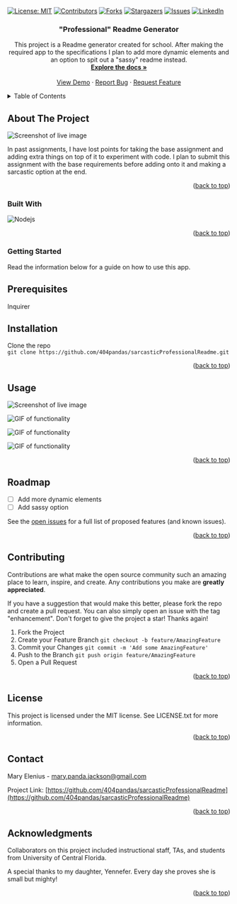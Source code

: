 <a name="readme-top"></a>

[![License: MIT](https://img.shields.io/badge/License-MIT-yellow.svg)](https://opensource.org/licenses/MIT)
[![Contributors](https://img.shields.io/github/contributors/404pandas/sarcasticProfessionalReadme.svg?style=plastic&logo=appveyor)](https://github.com/404pandas/sarcasticProfessionalReadme/graphs/contributors)
[![Forks](https://img.shields.io/github/forks/404pandas/sarcasticProfessionalReadme.svg?style=plastic&logo=appveyor)](https://github.com/404pandas/sarcasticProfessionalReadme/network/members)
[![Stargazers](https://img.shields.io/github/stars/404pandas/sarcasticProfessionalReadme.svg?style=plastic&logo=appveyor)](https://github.com/404pandas/sarcasticProfessionalReadme/stargazers)
[![Issues](https://img.shields.io/github/issues/404pandas/sarcasticProfessionalReadme.svg?style=plastic&logo=appveyor)](https://github.com/404pandas/sarcasticProfessionalReadme/issues)
[![LinkedIn](https://img.shields.io/badge/-LinkedIn-black.svg?style=plastic&logo=appveyor&logo=linkedin&colorB=555)](https://linkedin.com/in/404pandas)

<h3 align="center">"Professional" Readme Generator</h3>

  <p align="center">
    This project is a Readme generator created for school. After making the required app to the specifications I plan to add more dynamic elements and an option to spit out a "sassy" readme instead.
    <br />
    <a href="https://github.com/404pandas/sarcasticProfessionalReadme"><strong>Explore the docs »</strong></a>
    <br />
    <br />
    <a href="https://github.com/404pandas/sarcasticProfessionalReadme">View Demo</a>
    ·
    <a href="https://github.com/404pandas/sarcasticProfessionalReadme/issues">Report Bug</a>
    ·
    <a href="https://github.com/404pandas/sarcasticProfessionalReadme/issues">Request Feature</a>
  </p>
</div>

<!-- TABLE OF CONTENTS -->
<details>
  <summary>Table of Contents</summary>
  <ol>
    <li>
      <a href="#about-the-project">About The Project</a>
      <ul>
        <li><a href="#built-with">Built With</a></li>
      </ul>
    </li>
    <li>
      <a href="#getting-started">Getting Started</a>
      <ul>
        <li><a href="#prerequisites">Prerequisites</a></li>
        <li><a href="#installation">Installation</a></li>
      </ul>
    </li>
    <li><a href="#usage">Usage</a></li>
    <li><a href="#roadmap">Roadmap</a></li>
    <li><a href="#contributing">Contributing</a></li>
    <li><a href="#license">License</a></li>
    <li><a href="#contact">Contact</a></li>
    <li><a href="#acknowledgments">Acknowledgments</a></li>
  </ol>
</details>

## About The Project

![Screenshot of live image](directPathHere)

In past assignments, I have lost points for taking the base assignment and adding extra things on top of it to experiment with code. I plan to submit this assignment with the base requirements before adding onto it and making a sarcastic option at the end.

<p align="right">(<a href="#readme-top">back to top</a>)</p>

### Built With

![Nodejs](http://www.nodejs.org/)

<p align="right">(<a href="#readme-top">back to top</a>)</p>

<!-- GETTING STARTED -->

### Getting Started

Read the information below for a guide on how to use this app.

## Prerequisites

Inquirer

## Installation

Clone the repo </br>
`git clone https://github.com/404pandas/sarcasticProfessionalReadme.git`

<p align="right">(<a href="#readme-top">back to top</a>)</p>

<!-- USAGE EXAMPLES -->

## Usage

![Screenshot of live image](directPathHere)

![GIF of functionality](directPathHere)

![GIF of functionality](directPathHere)

![GIF of functionality](directPathHere)

<p align="right">(<a href="#readme-top">back to top</a>)</p>

<!-- ROADMAP -->

## Roadmap

- [ ] Add more dynamic elements
- [ ] Add sassy option

See the [open issues](https://github.com/404pandas/sarcasticProfessionalReadme/issues) for a full list of proposed features (and known issues).

<p align="right">(<a href="#readme-top">back to top</a>)</p>

<!-- CONTRIBUTING -->

## Contributing

Contributions are what make the open source community such an amazing place to learn, inspire, and create. Any contributions you make are **greatly appreciated**.

If you have a suggestion that would make this better, please fork the repo and create a pull request. You can also simply open an issue with the tag "enhancement".
Don't forget to give the project a star! Thanks again!

1. Fork the Project
2. Create your Feature Branch
   `git checkout -b feature/AmazingFeature`
3. Commit your Changes
   `git commit -m 'Add some AmazingFeature'`
4. Push to the Branch
   `git push origin feature/AmazingFeature`
5. Open a Pull Request

<p align="right">(<a href="#readme-top">back to top</a>)</p>

<!-- LICENSE -->

## License

This project is licensed under the MIT license.
See LICENSE.txt for more information.

<p align="right">(<a href="#readme-top">back to top</a>)</p>

<!-- CONTACT -->

## Contact

Mary Elenius - mary.panda.jackson@gmail.com

Project Link: [https://github.com/404pandas/sarcasticProfessionalReadme](https://github.com/404pandas/sarcasticProfessionalReadme)

<p align="right">(<a href="#readme-top">back to top</a>)</p>

<!-- ACKNOWLEDGMENTS -->

## Acknowledgments

Collaborators on this project included instructional staff, TAs, and students from University of Central Florida.

A special thanks to my daughter, Yennefer. Every day she proves she is small but mighty!

<p align="right">(<a href="#readme-top">back to top</a>)</p>
